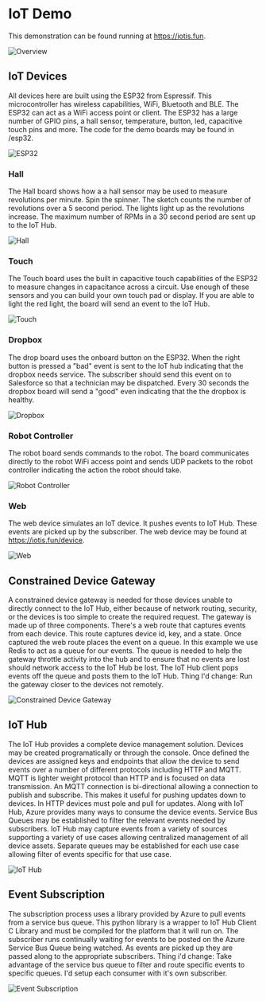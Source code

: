 # IoT Demo

This demonstration can be found running at https://iotis.fun. 

![Overview](/iotweb/static/images/overview.png)

## IoT Devices

All devices here are built using the ESP32 from Espressif. This microcontroller has wireless capabilities, WiFi, Bluetooth and BLE. The ESP32 can act as a WiFi access point or client. The ESP32 has a large number of GPIO pins, a hall sensor, temperature, button, led, capacitive touch pins and more. The code for the demo boards may be found in /esp32.

![ESP32](/iotweb/static/images/esp32b.png)

### Hall

The Hall board shows how a a hall sensor may be used to measure revolutions per minute. Spin the spinner. The sketch counts the number of revolutions over a 5 second period. The lights light up as the revolutions increase. The maximum number of RPMs in a 30 second period are sent up to the IoT Hub.

![Hall](/iotweb/static/images/hall.png)

### Touch

The Touch board uses the built in capacitive touch capabilities of the ESP32 to measure changes in capacitance across a circuit. Use enough of these sensors and you can build your own touch pad or display. If you are able to light the red light, the board will send an event to the IoT Hub.

![Touch](/iotweb/static/images/touch.png)

### Dropbox

The drop board uses the onboard button on the ESP32. When the right button is pressed a "bad" event is sent to the IoT hub indicating that the dropbox needs service. The subscriber should send this event on to Salesforce so that a technician may be dispatched. Every 30 seconds the dropbox board will send a "good" even indicating that the the dropbox is healthy.

![Dropbox](/iotweb/static/images/dropbox.png)

### Robot Controller

The robot board sends commands to the robot. The board communicates directly to the robot WiFi access point and sends UDP packets to the robot controller indicating the action the robot should take.

![Robot Controller](/iotweb/static/images/robotcontroller.png)

### Web

The web device simulates an IoT device. It pushes events to IoT Hub. These events are picked up by the subscriber. The web device may be found at https://iotis.fun/device.

![Web](/iotweb/static/images/web.png)

## Constrained Device Gateway

A constrained device gateway is needed for those devices unable to directly connect to the IoT Hub, either because of network routing, security, or the devices is too simple to create the required request. The gateway is made up of three components. There's a web route that captures events from each device. This route captures device id, key, and a state. Once captured the web route places the event on a queue. In this example we use Redis to act as a queue for our events. The queue is needed to help the gateway throttle activity into the hub and to ensure that no events are lost should network access to the IoT Hub be lost. The IoT Hub client pops events off the queue and posts them to the IoT Hub. Thing I'd change: Run the gateway closer to the devices not remotely.

![Constrained Device Gateway](/iotweb/static/images/gateway.png)

## IoT Hub

The IoT Hub provides a complete device management solution. Devices may be created programatically or through the console. Once defined the devices are assigned keys and endpoints that allow the device to send events over a number of different protocols including HTTP and MQTT. MQTT is lighter weight protocol than HTTP and is focused on data transmission. An MQTT connection is bi-directional allowing a connection to publish and subscribe. This makes it useful for pushing updates down to devices. In HTTP devices must pole and pull for updates. Along with IoT Hub, Azure provides many ways to consume the device events. Service Bus Queues may be established to filter the relevant events needed by subscribers.  IoT Hub may capture events from a variety of sources supporting a variety of use cases allowing centralized management of all device assets. Separate queues may be established for each use case allowing filter of events specific for that use case.

![IoT Hub](/iotweb/static/images/iothub.png)

## Event Subscription

The subscription process uses a library provided by Azure to pull events from a service bus queue.  This python library is a wrapper to IoT Hub Client C Library and must be compiled for the platform that it will run on. The subscriber runs continually waiting for events to be posted on the Azure Service Bus Queue being watched. As events are picked up they are passed along to the appropriate subscribers. Thing i'd change:  Take advantage of the service bus queue to filter and route specific events to specific queues. I'd setup each consumer with it's own subscriber.

![Event Subscription](/iotweb/static/images/subscription.png)

